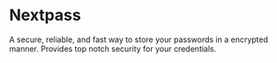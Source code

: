 # Nextpass
A secure, reliable, and fast way to store your passwords in a encrypted manner. Provides top notch security for your credentials.
